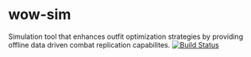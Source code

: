 # wow-sim
Simulation tool that enhances outfit optimization strategies by providing offline data driven combat replication capabilites.
[![Build Status](https://travis-ci.org/TheEclipze/wow-sim.svg?branch=master)](https://travis-ci.org/TheEclipze/wow-sim)
